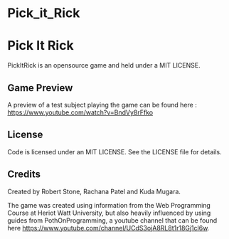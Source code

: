 # Pick_it_Rick


Pick It Rick
============

PickItRick is an opensource game and held under a MIT LICENSE.


Game Preview
-------------
A preview of a test subject playing the game can be found here : https://www.youtube.com/watch?v=BndVy8rFfko


License
-------

Code is licensed under an MIT LICENSE.
See the LICENSE file for details.


Credits
-------
 Created by Robert Stone, Rachana Patel and Kuda Mugara. 

The game was created using information from the Web Programming Course at Heriot Watt University, but also heavily influenced by using guides from PothOnProgramming, a youtube channel that can be found here https://www.youtube.com/channel/UCdS3ojA8RL8t1r18Gj1cl6w.  
